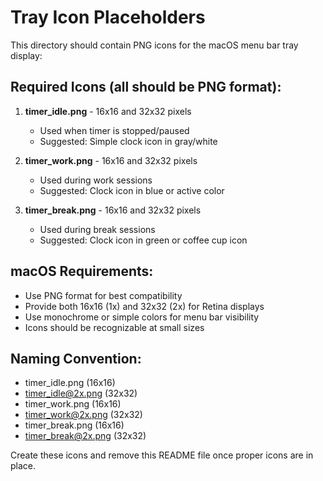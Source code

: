 # Tray Icon Placeholders

This directory should contain PNG icons for the macOS menu bar tray display:

## Required Icons (all should be PNG format):

1. **timer_idle.png** - 16x16 and 32x32 pixels
   - Used when timer is stopped/paused
   - Suggested: Simple clock icon in gray/white

2. **timer_work.png** - 16x16 and 32x32 pixels  
   - Used during work sessions
   - Suggested: Clock icon in blue or active color

3. **timer_break.png** - 16x16 and 32x32 pixels
   - Used during break sessions
   - Suggested: Clock icon in green or coffee cup icon

## macOS Requirements:
- Use PNG format for best compatibility
- Provide both 16x16 (1x) and 32x32 (2x) for Retina displays
- Use monochrome or simple colors for menu bar visibility
- Icons should be recognizable at small sizes

## Naming Convention:
- timer_idle.png (16x16)
- timer_idle@2x.png (32x32)
- timer_work.png (16x16) 
- timer_work@2x.png (32x32)
- timer_break.png (16x16)
- timer_break@2x.png (32x32)

Create these icons and remove this README file once proper icons are in place.